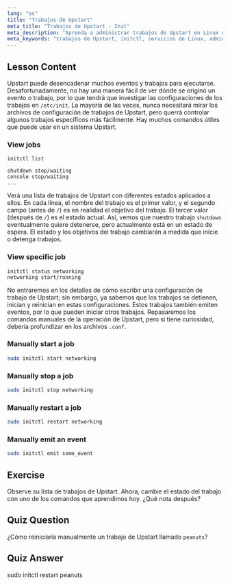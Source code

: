```yaml
---
lang: "es"
title: "Trabajos de Upstart"
meta_title: "Trabajos de Upstart - Init"
meta_description: "Aprenda a administrar trabajos de Upstart en Linux usando comandos initctl. Comprenda el estado, inicio, detención y reinicio de servicios. Mejore sus habilidades de administración de sistemas Linux."
meta_keywords: "trabajos de Upstart, initctl, servicios de Linux, administración de sistemas, tutorial de Linux, guía para principiantes"
---
```


## Lesson Content

Upstart puede desencadenar muchos eventos y trabajos para ejecutarse. Desafortunadamente, no hay una manera fácil de ver dónde se originó un evento o trabajo, por lo que tendrá que investigar las configuraciones de los trabajos en `/etc/init`. La mayoría de las veces, nunca necesitará mirar los archivos de configuración de trabajos de Upstart, pero querrá controlar algunos trabajos específicos más fácilmente. Hay muchos comandos útiles que puede usar en un sistema Upstart.

### View jobs

```plaintext
initctl list

shutdown stop/waiting
console stop/waiting
...
```

Verá una lista de trabajos de Upstart con diferentes estados aplicados a ellos. En cada línea, el nombre del trabajo es el primer valor, y el segundo campo (antes de `/`) es en realidad el objetivo del trabajo. El tercer valor (después de `/`) es el estado actual. Así, vemos que nuestro trabajo `shutdown` eventualmente quiere detenerse, pero actualmente está en un estado de espera. El estado y los objetivos del trabajo cambiarán a medida que inicie o detenga trabajos.

### View specific job

```plaintext
initctl status networking
networking start/running
```

No entraremos en los detalles de cómo escribir una configuración de trabajo de Upstart; sin embargo, ya sabemos que los trabajos se detienen, inician y reinician en estas configuraciones. Estos trabajos también emiten eventos, por lo que pueden iniciar otros trabajos. Repasaremos los comandos manuales de la operación de Upstart, pero si tiene curiosidad, debería profundizar en los archivos `.conf`.

### Manually start a job

```bash
sudo initctl start networking
```

### Manually stop a job

```bash
sudo initctl stop networking
```

### Manually restart a job

```bash
sudo initctl restart networking
```

### Manually emit an event

```bash
sudo initctl emit some_event
```

## Exercise

Observe su lista de trabajos de Upstart. Ahora, cambie el estado del trabajo con uno de los comandos que aprendimos hoy. ¿Qué nota después?

## Quiz Question

¿Cómo reiniciaría manualmente un trabajo de Upstart llamado `peanuts`?

## Quiz Answer

sudo initctl restart peanuts
